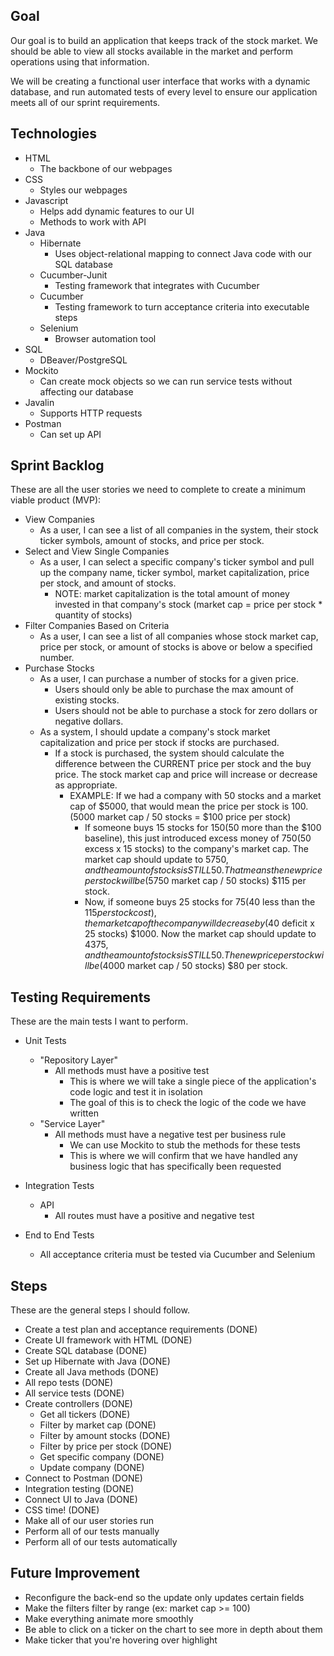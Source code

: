 ## Goal
Our goal is to build an application that keeps track of the stock market. We should be able to view all stocks available in the market and perform operations using that information.

We will be creating a functional user interface that works with a dynamic database, and run automated tests of every level to ensure our application meets all of our sprint requirements.

## Technologies
- HTML
    - The backbone of our webpages
- CSS
    - Styles our webpages
- Javascript
    - Helps add dynamic features to our UI
    - Methods to work with API
- Java
    - Hibernate
        - Uses object-relational mapping to connect Java code with our SQL database
    - Cucumber-Junit
        - Testing framework that integrates with Cucumber
    - Cucumber
        - Testing framework to turn acceptance criteria into executable steps
    - Selenium
        - Browser automation tool
- SQL
    - DBeaver/PostgreSQL
- Mockito
    - Can create mock objects so we can run service tests without affecting our database
- Javalin
    - Supports HTTP requests
- Postman
    - Can set up API

## Sprint Backlog
These are all the user stories we need to complete to create a minimum viable product (MVP):

- View Companies
    - As a user, I can see a list of all companies in the system, their stock ticker symbols, amount of stocks, and price per stock.
- Select and View Single Companies
    - As a user, I can select a specific company's ticker symbol and pull up the company name, ticker symbol, market capitalization, price per stock, and amount of stocks.
        - NOTE: market capitalization is the total amount of money invested in that company's stock (market cap = price per stock * quantity of stocks)
- Filter Companies Based on Criteria
    - As a user, I can see a list of all companies whose stock market cap, price per stock, or amount of stocks is above or below a specified number.
- Purchase Stocks
    - As a user, I can purchase a number of stocks for a given price.
        - Users should only be able to purchase the max amount of existing stocks.
        - Users should not be able to purchase a stock for zero dollars or negative dollars.
    - As a system, I should update a company's stock market capitalization and price per stock if stocks are purchased.
        - If a stock is purchased, the system should calculate the difference between the CURRENT price per stock and the buy price. The stock market cap and price will increase or decrease as appropriate.
            - EXAMPLE: If we had a company with 50 stocks and a market cap of $5000, that would mean the price per stock is $100. ($5000 market cap / 50 stocks = $100 price per stock)
                - If someone buys 15 stocks for $150 ($50 more than the $100 baseline), this just introduced excess money of $750 ($50 excess x 15 stocks) to the company's market cap. The market cap should update to $5750, and the amount of stocks is STILL 50. That means the new price per stock will be ($5750 market cap / 50 stocks) $115 per stock.
                - Now, if someone buys 25 stocks for $75 ($40 less than the $115 per stock cost), the market cap of the company will decrease by ($40 deficit x 25 stocks) $1000. Now the market cap should update to $4375, and the amount of stocks is STILL 50. The new price per stock will be ($4000 market cap / 50 stocks) $80 per stock.


## Testing Requirements
These are the main tests I want to perform.

- Unit Tests
    - "Repository Layer"
        - All methods must have a positive test
            - This is where we will take a single piece of the application's code logic and test it in isolation
            - The goal of this is to check the logic of the code we have written
    - "Service Layer"
        - All methods must have a negative test per business rule
            - We can use Mockito to stub the methods for these tests
            - This is where we will confirm that we have handled any business logic that has specifically been requested

- Integration Tests
    - API
        - All routes must have a positive and negative test

- End to End Tests
    - All acceptance criteria must be tested via Cucumber and Selenium

## Steps
These are the general steps I should follow.

- Create a test plan and acceptance requirements (DONE)
- Create UI framework with HTML (DONE)
- Create SQL database (DONE)
- Set up Hibernate with Java (DONE)
- Create all Java methods (DONE)
- All repo tests (DONE)
- All service tests (DONE)
- Create controllers (DONE)
    - Get all tickers (DONE)
    - Filter by market cap (DONE)
    - Filter by amount stocks (DONE)
    - Filter by price per stock (DONE)
    - Get specific company (DONE)
    - Update company (DONE)
- Connect to Postman (DONE)
- Integration testing (DONE)
- Connect UI to Java (DONE)
- CSS time! (DONE)
- Make all of our user stories run
- Perform all of our tests manually
- Perform all of our tests automatically

## Future Improvement
- Reconfigure the back-end so the update only updates certain fields
- Make the filters filter by range (ex: market cap >= 100)
- Make everything animate more smoothly
- Be able to click on a ticker on the chart to see more in depth about them
- Make ticker that you're hovering over highlight